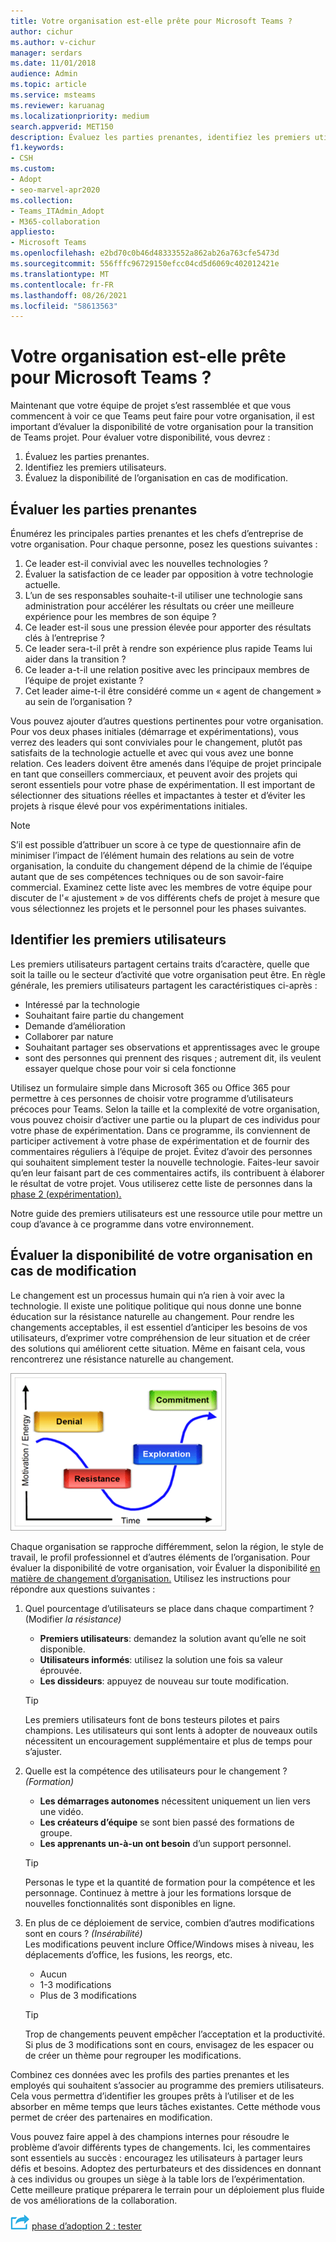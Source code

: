```yaml
---
title: Votre organisation est-elle prête pour Microsoft Teams ?
author: cichur
ms.author: v-cichur
manager: serdars
ms.date: 11/01/2018
audience: Admin
ms.topic: article
ms.service: msteams
ms.reviewer: karuanag
ms.localizationpriority: medium
search.appverid: MET150
description: Évaluez les parties prenantes, identifiez les premiers utilisateurs et évaluez si votre organisation est prête à passer à l’Teams.
f1.keywords:
- CSH
ms.custom:
- Adopt
- seo-marvel-apr2020
ms.collection:
- Teams_ITAdmin_Adopt
- M365-collaboration
appliesto:
- Microsoft Teams
ms.openlocfilehash: e2bd70c0b46d48333552a862ab26a763cfe5473d
ms.sourcegitcommit: 556fffc96729150efcc04cd5d6069c402012421e
ms.translationtype: MT
ms.contentlocale: fr-FR
ms.lasthandoff: 08/26/2021
ms.locfileid: "58613563"
---
```

# <a name="how-ready-is-your-organization-for-microsoft-teams"></a>Votre organisation est-elle prête pour Microsoft Teams ?

Maintenant que votre équipe de projet s’est rassemblée et que vous commencent à voir ce que Teams peut faire pour votre organisation, il est important d’évaluer la disponibilité de votre organisation pour la transition de Teams projet. Pour évaluer votre disponibilité, vous devrez :

1. Évaluez les parties prenantes.
2. Identifiez les premiers utilisateurs.
3. Évaluez la disponibilité de l’organisation en cas de modification. 

## <a name="assess-your-stakeholders"></a>Évaluer les parties prenantes

Énumérez les principales parties prenantes et les chefs d’entreprise de votre organisation. Pour chaque personne, posez les questions suivantes :
 
1. Ce leader est-il convivial avec les nouvelles technologies ?
2. Évaluer la satisfaction de ce leader par opposition à votre technologie actuelle.
3. L’un de ses responsables souhaite-t-il utiliser une technologie sans administration pour accélérer les résultats ou créer une meilleure expérience pour les membres de son équipe ?
4. Ce leader est-il sous une pression élevée pour apporter des résultats clés à l’entreprise ? 
5. Ce leader sera-t-il prêt à rendre son expérience plus rapide Teams lui aider dans la transition ?
6. Ce leader a-t-il une relation positive avec les principaux membres de l’équipe de projet existante ?
7. Cet leader aime-t-il être considéré comme un « agent de changement » au sein de l’organisation ?  

Vous pouvez ajouter d’autres questions pertinentes pour votre organisation. Pour vos deux phases initiales (démarrage et expérimentations), vous verrez des leaders qui sont conviviales pour le changement, plutôt pas satisfaits de la technologie actuelle et avec qui vous avez une bonne relation. Ces leaders doivent être amenés dans l’équipe de projet principale en tant que conseillers commerciaux, et peuvent avoir des projets qui seront essentiels pour votre phase de expérimentation. Il est important de sélectionner des situations réelles et impactantes à tester et d’éviter les projets à risque élevé pour vos expérimentations initiales.
   
> [!NOTE]
> S’il est possible d’attribuer un score à ce type de questionnaire afin de minimiser l’impact de l’élément humain des relations au sein de votre organisation, la conduite du changement dépend de la chimie de l’équipe autant que de ses compétences techniques ou de son savoir-faire commercial. Examinez cette liste avec les membres de votre équipe pour discuter de l'« ajustement » de vos différents chefs de projet à mesure que vous sélectionnez les projets et le personnel pour les phases suivantes. 

## <a name="identify-early-adopters"></a>Identifier les premiers utilisateurs

Les premiers utilisateurs partagent certains traits d’caractère, quelle que soit la taille ou le secteur d’activité que votre organisation peut être. En règle générale, les premiers utilisateurs partagent les caractéristiques ci-après :

- Intéressé par la technologie
- Souhaitant faire partie du changement
- Demande d’amélioration
- Collaborer par nature
- Souhaitant partager ses observations et apprentissages avec le groupe
- sont des personnes qui prennent des risques ; autrement dit, ils veulent essayer quelque chose pour voir si cela fonctionne

Utilisez un formulaire simple dans Microsoft 365 ou Office 365 pour permettre à ces personnes de choisir votre programme d’utilisateurs précoces pour Teams. Selon la taille et la complexité de votre organisation, vous pouvez choisir d’activer une partie ou la plupart de ces individus pour votre phase de expérimentation. Dans ce programme, ils conviennent de participer activement à votre phase de expérimentation et de fournir des commentaires réguliers à l’équipe de projet. Évitez d’avoir des personnes qui souhaitent simplement tester la nouvelle technologie. Faites-leur savoir qu’en leur faisant part de ces commentaires actifs, ils contribuent à élaborer le résultat de votre projet. Vous utiliserez cette liste de personnes dans la [phase 2 (expérimentation).](teams-adoption-phase2-experiment.md)

Notre guide des premiers utilisateurs est une ressource utile pour mettre un coup d’avance à ce programme dans votre environnement.  
 
## <a name="assess-your-organizations-readiness-for-change"></a>Évaluer la disponibilité de votre organisation en cas de modification

Le changement est un processus humain qui n’a rien à voir avec la technologie. Il existe une politique politique qui nous donne une bonne éducation sur la résistance naturelle au changement. Pour rendre les changements acceptables, il est essentiel d’anticiper les besoins de vos utilisateurs, d’exprimer votre compréhension de leur situation et de créer des solutions qui améliorent cette situation. Même en faisant cela, vous rencontrerez une résistance naturelle au changement.  

![Graph illustration de la résistance au changement](media/teams-adoption-resistance.png)

Chaque organisation se rapproche différemment, selon la région, le style de travail, le profil professionnel et d’autres éléments de l’organisation. Pour évaluer la disponibilité de votre organisation, voir Évaluer la disponibilité [en matière de changement d’organisation.](upgrade-org-change-readiness.md) Utilisez les instructions pour répondre aux questions suivantes :

1. Quel pourcentage d’utilisateurs se place dans chaque compartiment ? (Modifier *la résistance)*
    - **Premiers utilisateurs**: demandez la solution avant qu’elle ne soit disponible.
    - **Utilisateurs informés**: utilisez la solution une fois sa valeur éprouvée.
    - **Les dissideurs**: appuyez de nouveau sur toute modification.
    
   > [!TIP]
   > Les premiers utilisateurs font de bons testeurs pilotes et pairs champions. Les utilisateurs qui sont lents à adopter de nouveaux outils nécessitent un encouragement supplémentaire et plus de temps pour s’ajuster. 

2. Quelle est la compétence des utilisateurs pour le changement ? *(Formation)*
    - **Les démarrages autonomes** nécessitent uniquement un lien vers une vidéo.
    - **Les créateurs d’équipe** se sont bien passé des formations de groupe.
    - **Les apprenants un-à-un ont besoin** d’un support personnel.

    > [!TIP]
    > Personas le type et la quantité de formation pour la compétence et les personnage. Continuez à mettre à jour les formations lorsque de nouvelles fonctionnalités sont disponibles en ligne.

3. En plus de ce déploiement de service, combien d’autres modifications sont en cours ? *(Insérabilité)* <br/>Les modifications peuvent inclure Office/Windows mises à niveau, les déplacements d’office, les fusions, les reorgs, etc.
    - Aucun
    - 1-3 modifications
    - Plus de 3 modifications
 
    > [!TIP] 
    > Trop de changements peuvent empêcher l’acceptation et la productivité. Si plus de 3 modifications sont en cours, envisagez de les espacer ou de créer un thème pour regrouper les modifications.  

Combinez ces données avec les profils des parties prenantes et les employés qui souhaitent s’associer au programme des premiers utilisateurs. Cela vous permettra d’identifier les groupes prêts à l’utiliser et de les absorber en même temps que leurs tâches existantes. Cette méthode vous permet de créer des partenaires en modification.

Vous pouvez faire appel à des champions internes pour résoudre le problème d’avoir différents types de changements. Ici, les commentaires sont essentiels au succès : encouragez les utilisateurs à partager leurs défis et besoins. Adoptez des perturbateurs et des dissidences en donnant à ces individus ou groupes un siège à la table lors de l’expérimentation. Cette meilleure pratique préparera le terrain pour un déploiement plus fluide de vos améliorations de la collaboration.  

![Icône représentant l’étape suivante : mise Microsoft Teams ](media/teams-adoption-next-icon.png) [phase d’adoption 2 : tester](teams-adoption-phase2-experiment.md) 
